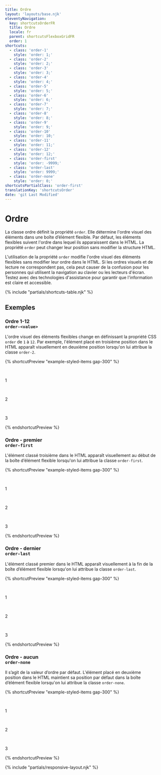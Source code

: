 ```yaml
---
title: Ordre
layout: 'layouts/base.njk'
eleventyNavigation:
  key: shortcutsOrderFR
  title: Ordre
  locale: fr
  parent: shortcutsFlexboxGridFR
  order: 1
shortcuts:
  - class: 'order-1'
    style: 'order: 1;'
  - class: 'order-2'
    style: 'order: 2;'
  - class: 'order-3'
    style: 'order: 3;'
  - class: 'order-4'
    style: 'order: 4;'
  - class: 'order-5'
    style: 'order: 5;'
  - class: 'order-6'
    style: 'order: 6;'
  - class: 'order-7'
    style: 'order: 7;'
  - class: 'order-8'
    style: 'order: 8;'
  - class: 'order-9'
    style: 'order: 9;'
  - class: 'order-10'
    style: 'order: 10;'
  - class: 'order-11'
    style: 'order: 11;'
  - class: 'order-12'
    style: 'order: 12;'
  - class: 'order-first'
    style: 'order: -9999;'
  - class: 'order-last'
    style: 'order: 9999;'
  - class: 'order-none'
    style: 'order: 0;'
shortcutsPartialClass: 'order-first'
translationKey: 'shortcutsOrder'
date: 'git Last Modified'
---
```


# Ordre

La classe ordre définit la propriété `order`. Elle détermine l'ordre visuel des éléments dans une boîte d’élément flexible. Par défaut, les éléments flexibles suivent l'ordre dans lequel ils apparaissent dans le HTML. La propriété `order` peut changer leur position sans modifier la structure HTML.

<gcds-notice type="warning" notice-title-tag="h2" notice-title="Utiliser avec prudence">
  <gcds-text>L'utilisation de la propriété <code>order</code> modifie l'ordre visuel des éléments flexibles sans modifier leur ordre dans le HTML. Si les ordres visuels et de lecture ne correspondent pas, cela peut causer de la confusion pour les personnes qui utilisent la navigation au clavier ou les lecteurs d'écran. Testez avec des technologies d'assistance pour garantir que l'information est claire et accessible.</gcds-text>
</gcds-notice>

{% include "partials/shortcuts-table.njk" %}

## Exemples

### Ordre 1-12<br/>`order-<value>`

L'ordre visuel des éléments flexibles change en définissant la propriété CSS `order` de `1` à `12`. Par exemple, l'élément placé en troisième position dans le HTML apparaît visuellement en deuxième position lorsqu'on lui attribue la classe `order-2`.

{% shortcutPreview "example-styled-items gap-300" %}

<div class="d-flex">
  <p class="order-1">1</p>
  <p class="order-3">2</p>
  <p class="order-2">3</p>
</div>
{% endshortcutPreview %}

### Ordre - premier<br/>`order-first`

L'élément classé troisième dans le HTML apparaît visuellement au début de la boîte d’élément flexible lorsqu'on lui attribue la classe `order-first`.

{% shortcutPreview "example-styled-items gap-300" %}

<div class="d-flex">
  <p>1</p>
  <p>2</p>
  <p class="order-first">3</p>
</div>
{% endshortcutPreview %}

### Ordre - dernier<br/>`order-last`

L'élément classé premier dans le HTML apparaît visuellement à la fin de la boîte d’élément flexible lorsqu'on lui attribue la classe `order-last`.

{% shortcutPreview "example-styled-items gap-300" %}

<div class="d-flex">
  <p class="order-last">1</p>
  <p>2</p>
  <p>3</p>
</div>
{% endshortcutPreview %}

### Ordre - aucun<br/>`order-none`

Il s’agit de la valeur d’ordre par défaut. L'élément placé en deuxième position dans le HTML maintient sa position par défaut dans la boîte d’élément flexible lorsqu'on lui attribue la classe `order-none`.

{% shortcutPreview "example-styled-items gap-300" %}

<div class="d-flex">
  <p>1</p>
  <p class="order-none">2</p>
  <p>3</p>
</div>
{% endshortcutPreview %}

{% include "partials/responsive-layout.njk" %}
